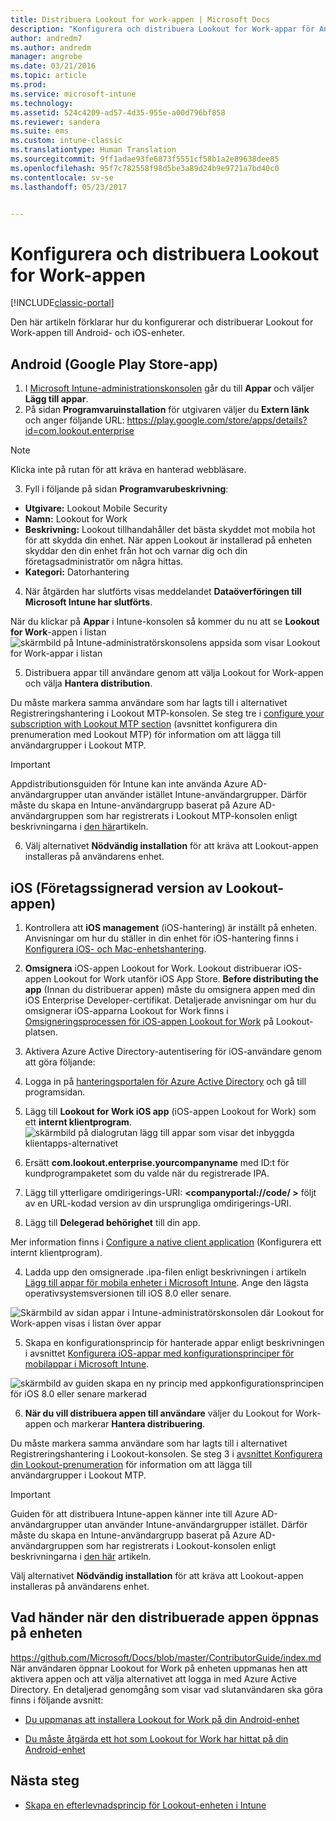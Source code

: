```yaml
---
title: Distribuera Lookout for work-appen | Microsoft Docs
description: "Konfigurera och distribuera Lookout for Work-appar för Android."
author: andredm7
ms.author: andredm
manager: angrobe
ms.date: 03/21/2016
ms.topic: article
ms.prod: 
ms.service: microsoft-intune
ms.technology: 
ms.assetid: 524c4209-ad57-4d35-955e-a00d796bf858
ms.reviewer: sandera
ms.suite: ems
ms.custom: intune-classic
ms.translationtype: Human Translation
ms.sourcegitcommit: 9ff1adae93fe6873f5551cf58b1a2e89638dee85
ms.openlocfilehash: 95f7c782558f98d5be3a89d24b9e9721a7bd40c0
ms.contentlocale: sv-se
ms.lasthandoff: 05/23/2017


---
```


# <a name="configure-and-deploy-lookout-for-work-app"></a>Konfigurera och distribuera Lookout for Work-appen

[!INCLUDE[classic-portal](../includes/classic-portal.md)]

Den här artikeln förklarar hur du konfigurerar och distribuerar Lookout for Work-appen till Android- och iOS-enheter.

## <a name="android-google-play-store-app"></a>Android (Google Play Store-app)

1.    I [Microsoft Intune-administrationskonsolen](https://manage.microsoft.com) går du till **Appar** och väljer **Lägg till appar**.
2.    På sidan **Programvaruinstallation** för utgivaren väljer du **Extern länk** och anger följande URL: https://play.google.com/store/apps/details?id=com.lookout.enterprise
  >[!NOTE]
  >Klicka inte på rutan för att kräva en hanterad webbläsare.

3.    Fyll i följande på sidan **Programvarubeskrivning**:
  * **Utgivare:** Lookout Mobile Security
  * **Namn:** Lookout for Work
  * **Beskrivning:** Lookout tillhandahåller det bästa skyddet mot mobila hot för att skydda din enhet. När appen Lookout är installerad på enheten skyddar den din enhet från hot och varnar dig och din företagsadministratör om några hittas.
  * **Kategori:** Datorhantering

4. När åtgärden har slutförts visas meddelandet **Dataöverföringen till Microsoft Intune har slutförts**.

  När du klickar på **Appar** i Intune-konsolen så kommer du nu att se **Lookout for Work**-appen i listan ![skärmbild på Intune-administratörskonsolens appsida som visar Lookout for Work-appar i listan](../media/mtp/lookout-app-listed-intune-console.png)

5. Distribuera appar till användare genom att välja Lookout for Work-appen och välja  **Hantera distribution**.

  Du måste markera samma användare som har lagts till i alternativet Registreringshantering i Lookout MTP-konsolen.  Se steg tre i [configure your subscription with Lookout MTP section](configure-deploy-lookout-for-work-app.md) (avsnittet konfigurera din prenumeration med Lookout MTP) för information om att lägga till användargrupper i Lookout MTP.

  >[!IMPORTANT]
  > Appdistributionsguiden för Intune kan inte använda Azure AD-användargrupper utan använder istället Intune-användargrupper. Därför måste du skapa en Intune-användargrupp baserat på Azure AD-användargruppen som har registrerats i Lookout MTP-konsolen enligt beskrivningarna i [den här](plan-your-user-and-device-groups.md)artikeln.

6. Välj alternativet **Nödvändig installation** för att kräva att Lookout-appen installeras på användarens enhet.

## <a name="ios-enterprise-signed-version-of-lookout-app"></a>iOS (Företagssignerad version av Lookout-appen)

1. Kontrollera att **iOS management** (iOS-hantering) är inställt på enheten. Anvisningar om hur du ställer in din enhet för iOS-hantering finns i [Konfigurera iOS- och Mac-enhetshantering](set-up-ios-and-mac-management-with-microsoft-intune.md).

2. **Omsignera** iOS-appen Lookout for Work. Lookout distribuerar iOS-appen Lookout for Work utanför iOS App Store. **Before distributing the app** (Innan du distribuerar appen) måste du omsignera appen med din iOS Enterprise Developer-certifikat. Detaljerade anvisningar om hur du omsignerar iOS-apparna Lookout for Work finns i [Omsigneringsprocessen för iOS-appen Lookout for Work](https://personal.support.lookout.com/hc/articles/114094038714) på Lookout-platsen.

3. Aktivera Azure Active Directory-autentisering för iOS-användare genom att göra följande:
  1.  Logga in på [hanteringsportalen för Azure Active Directory](https://manage.windowsazure.com) och gå till programsidan.
  2.  Lägg till **Lookout for Work iOS app** (iOS-appen Lookout for Work) som ett **internt klientprogram**.
  ![skärmbild på dialogrutan lägg till appar som visar det inbyggda klientapps-alternativet](../media/mtp/aad-add-app.png)
  3. Ersätt **com.lookout.enterprise.yourcompanyname** med ID:t för kundprogrampaketet som du valde när du registrerade IPA.
  4.  Lägg till ytterligare omdirigerings-URI: **&lt;companyportal://code/ >** följt av en URL-kodad version av din ursprungliga omdirigerings-URI.
  5.  Lägg till **Delegerad behörighet** till din app.

  Mer information finns i [Configure a native client application](https://azure.microsoft.com/documentation/articles/app-service-mobile-how-to-configure-active-directory-authentication/#optional-configure-a-native-client-application) (Konfigurera ett internt klientprogram).

4. Ladda upp den omsignerade .ipa-filen enligt beskrivningen i artikeln [Lägg till appar för mobila enheter i Microsoft Intune](/intune-classic/deploy-use/add-apps-for-mobile-devices-in-microsoft-intune). Ange den lägsta operativsystemsversionen till iOS 8.0 eller senare.

  ![Skärmbild av sidan appar i Intune-administratörskonsolen där Lookout for Work-appen visas i listan över appar](../media/mtp/ios-app-uploaded-intune.png)

5. Skapa en konfigurationsprincip för hanterade appar enligt beskrivningen i avsnittet [Konfigurera iOS-appar med konfigurationsprinciper för mobilappar i Microsoft Intune](/intune-classic/deploy-use/configure-ios-apps-with-mobile-app-configuration-policies-in-microsoft-intune).

  ![skärmbild av guiden skapa en ny princip med appkonfigurationsprincipen för iOS 8.0 eller senare markerad](../media/mtp/ios-app-config.png)

6. **När du vill distribuera appen till användare** väljer du Lookout for Work-appen och markerar **Hantera distribuering**.

  Du måste markera samma användare som har lagts till i alternativet Registreringshantering i Lookout-konsolen.  Se steg 3 i [avsnittet Konfigurera din Lookout-prenumeration](https://docs.microsoft.com/sccm/protect/deploy-use/configure-and-deploy-lookout-for-work-apps) för information om att lägga till användargrupper i Lookout MTP.

  >[!IMPORTANT]
  > Guiden för att distribuera Intune-appen känner inte till Azure AD-användargrupper utan använder Intune-användargrupper istället. Därför måste du skapa en Intune-användargrupp baserat på Azure AD-användargruppen som har registrerats i Lookout-konsolen enligt beskrivningarna i [den här](plan-your-user-and-device-groups.md) artikeln.

  Välj alternativet **Nödvändig installation** för att kräva att Lookout-appen installeras på användarens enhet.

## <a name="what-happens-when-the-deployed-app-is-opened-on-the-device"></a>Vad händer när den distribuerade appen öppnas på enheten
https://github.com/Microsoft/Docs/blob/master/ContributorGuide/index.md När användaren öppnar Lookout for Work på enheten uppmanas hen att aktivera appen och att välja alternativet att logga in med Azure Active Directory. En detaljerad genomgång som visar vad slutanvändaren ska göra finns i följande avsnitt:

* [Du uppmanas att installera Lookout for Work på din Android-enhet](https://docs.microsoft.com/intune-user-help/you-are-prompted-to-install-lookout-for-work-android)

* [Du måste åtgärda ett hot som Lookout for Work har hittat på din Android-enhet](https://docs.microsoft.com/intune-user-help/you-need-to-resolve-a-threat-found-by-lookout-for-work-android)

## <a name="next-steps"></a>Nästa steg
* [Skapa en efterlevnadsprincip för Lookout-enheten i Intune](https://docs.microsoft.com/sccm/protect/deploy-use/enable-device-threat-protection-rule-compliance-policy)

